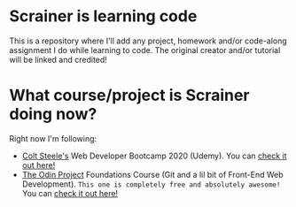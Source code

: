 # Scrainer is learning code
This is a repository where I'll add any project, homework and/or code-along assignment I do while learning to code. The original creator and/or tutorial will be linked and credited!

# What course/project is Scrainer doing now?
Right now I'm following:
- [Colt Steele's](https://github.com/Colt) Web Developer Bootcamp 2020 (Udemy). You can  [check it out here!](https://www.udemy.com/course/the-web-developer-bootcamp/)
- [The Odin Project](https://www.theodinproject.com) Foundations Course (Git and a lil bit of Front-End Web Development). `This one is completely free and absolutely awesome! `You can  [check it out here!](https://www.theodinproject.com/courses/foundations)
